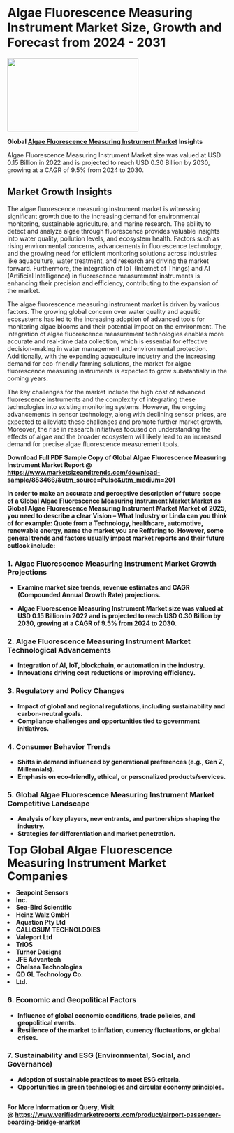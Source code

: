 <H1>Algae Fluorescence Measuring Instrument Market Size, Growth and Forecast from 2024 - 2031</H1><img class="aligncenter size-medium wp-image-584254" src="https://thirdeyenews.in/wp-content/uploads/2024/09/Global-Market-Research-300x168.jpeg" alt="" width="300" height="168" /><p><strong>Global&nbsp;<a href="https://www.marketsizeandtrends.com/download-sample/853466/&amp;utm_source=Pulse&amp;utm_medium=201">Algae Fluorescence Measuring Instrument Market</a> Insights</strong></p><p>Algae Fluorescence Measuring Instrument Market size was valued at USD 0.15 Billion in 2022 and is projected to reach USD 0.30 Billion by 2030, growing at a CAGR of 9.5% from 2024 to 2030.</p><p><h2>Market Growth Insights</h2> <p>The algae fluorescence measuring instrument market is witnessing significant growth due to the increasing demand for environmental monitoring, sustainable agriculture, and marine research. The ability to detect and analyze algae through fluorescence provides valuable insights into water quality, pollution levels, and ecosystem health. Factors such as rising environmental concerns, advancements in fluorescence technology, and the growing need for efficient monitoring solutions across industries like aquaculture, water treatment, and research are driving the market forward. Furthermore, the integration of IoT (Internet of Things) and AI (Artificial Intelligence) in fluorescence measurement instruments is enhancing their precision and efficiency, contributing to the expansion of the market.</p> <p><strong></strong></p> <p>The algae fluorescence measuring instrument market is driven by various factors. The growing global concern over water quality and aquatic ecosystems has led to the increasing adoption of advanced tools for monitoring algae blooms and their potential impact on the environment. The integration of algae fluorescence measurement technologies enables more accurate and real-time data collection, which is essential for effective decision-making in water management and environmental protection. Additionally, with the expanding aquaculture industry and the increasing demand for eco-friendly farming solutions, the market for algae fluorescence measuring instruments is expected to grow substantially in the coming years.</p> <p>The key challenges for the market include the high cost of advanced fluorescence instruments and the complexity of integrating these technologies into existing monitoring systems. However, the ongoing advancements in sensor technology, along with declining sensor prices, are expected to alleviate these challenges and promote further market growth. Moreover, the rise in research initiatives focused on understanding the effects of algae and the broader ecosystem will likely lead to an increased demand for precise algae fluorescence measurement tools.</p> <p><strong></p><p><span class=""><strong>Download Full PDF Sample Copy of Global Algae Fluorescence Measuring Instrument Market Report</strong> @ <a href="https://www.marketsizeandtrends.com/download-sample/853466/&amp;utm_source=Pulse&amp;utm_medium=201" target="_blank">https://www.marketsizeandtrends.com/download-sample/853466/&amp;utm_source=Pulse&amp;utm_medium=201</a></span></p><p>In order to make an accurate and perceptive description of future scope of a Global&nbsp;Algae Fluorescence Measuring Instrument Market Market as Global&nbsp;Algae Fluorescence Measuring Instrument Market Market of 2025, you need to describe a clear Vision &ndash; What Industry or Linda can you think of for example: Quote from a Technology, healthcare, automotive, renewable energy, name the market you are Reffering to. However, some general trends and factors usually impact market reports and their future outlook include:</p><h3>1.&nbsp;<strong>Algae Fluorescence Measuring Instrument Market Growth Projections</strong></h3><ul><li>Examine market size trends, revenue estimates and CAGR (Compounded Annual Growth Rate) projections.</li><li><p>Algae Fluorescence Measuring Instrument Market size was valued at USD 0.15 Billion in 2022 and is projected to reach USD 0.30 Billion by 2030, growing at a CAGR of 9.5% from 2024 to 2030.</p></li></ul><h3>2.&nbsp;<strong>Algae Fluorescence Measuring Instrument Market Technological Advancements</strong></h3><ul><li>Integration of AI, IoT, blockchain, or automation in the industry.</li><li>Innovations driving cost reductions or improving efficiency.</li></ul><h3>3.&nbsp;<strong>Regulatory and Policy Changes</strong></h3><ul><li>Impact of global and regional regulations, including sustainability and carbon-neutral goals.</li><li>Compliance challenges and opportunities tied to government initiatives.</li></ul><h3>4.&nbsp;<strong>Consumer Behavior Trends</strong></h3><ul><li>Shifts in demand influenced by generational preferences (e.g., Gen Z, Millennials).</li><li>Emphasis on eco-friendly, ethical, or personalized products/services.</li></ul><h3>5.&nbsp;<strong>Global Algae Fluorescence Measuring Instrument Market Competitive Landscape</strong></h3><ul><li>Analysis of key players, new entrants, and partnerships shaping the industry.</li><li>Strategies for differentiation and market penetration.</li></ul><p data-pm-slice="1 1 []"><span style="color: inherit; font-family: inherit; font-size: 25px;">Top Global Algae Fluorescence Measuring Instrument Market Companies</span></p><div class="" data-test-id=""><p><li>Seapoint Sensors</li><li> Inc.</li><li> Sea-Bird Scientific</li><li> Heinz Walz GmbH</li><li> Aquation Pty Ltd</li><li> CALLOSUM TECHNOLOGIES</li><li> Valeport Ltd</li><li> TriOS</li><li> Turner Designs</li><li> JFE Advantech</li><li> Chelsea Technologies</li><li> QD GL Technology Co.</li><li> Ltd.</li></p></div><h3>6.&nbsp;<strong>Economic and Geopolitical Factors</strong></h3><ul><li>Influence of global economic conditions, trade policies, and geopolitical events.</li><li>Resilience of the market to inflation, currency fluctuations, or global crises.</li></ul><h3>7.&nbsp;<strong>Sustainability and ESG (Environmental, Social, and Governance)</strong></h3><ul><li>Adoption of sustainable practices to meet ESG criteria.</li><li>Opportunities in green technologies and circular economy principles.</li></ul><h2><strong style="font-size: 14px;">For More Information or Query, Visit @&nbsp;</strong><a style="background-color: #ffffff; font-size: 14px;" href="https://www.marketsizeandtrends.com/report/algae-fluorescence-measuring-instrument-market/" target="_blank">https://www.verifiedmarketreports.com/product/airport-passenger-boarding-bridge-market</a></h2>
